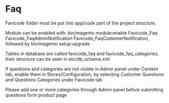 # Faq

Favicode folder must be put into app/code part of the project structure.

Module can be enabled with: bin/magento module:enable Favicode_Faq Favicode_FaqAdminNotification Favicode_FaqCustomerNotification, followed by bin/magento setup:upgrade <br>

Tables in database are called favicode_faq and favicode_faq_categories, their structure can be seen in etc/db_schema.xml 

If questions and categories are not visible in Admin panel under Content tab, enable them in Stores/Configuration, by selecting Customer Questions and Questions Categories under Favicode tab <br>

Please add one or more categories through Admin panel before submitting questions form product page
